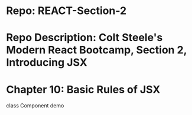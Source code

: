 # Repo: REACT-Section-2
# Repo Description: Colt Steele's Modern React Bootcamp, Section 2, Introducing JSX
# Chapter 10: Basic Rules of JSX
   class Component demo